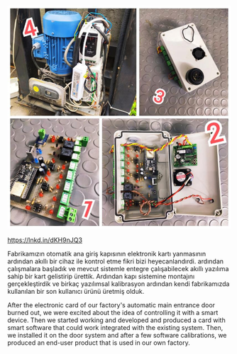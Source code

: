 
![Alt text](images/1.jpg)

https://lnkd.in/dKH9nJQ3

Fabrikamızın otomatik ana giriş kapısının elektronik kartı yanmasının ardından akıllı bir cihaz ile kontrol etme fikri bizi heyecanlandırdi. ardından çalışmalara başladık ve mevcut sistemle entegre çalışabilecek akıllı yazılıma sahip bir kart gelistirip ürettik. Ardından kapı sistemine montajını gerçekleştirdik ve birkaç yazılımsal kalibrasyon ardından kendi fabrikamızda kullanılan bir son kullanıcı ürünü üretmiş olduk.


After the electronic card of our factory's automatic main entrance door burned out, we were excited about the idea of ​​controlling it with a smart device. Then we started working and developed and produced a card with smart software that could work integrated with the existing system. Then, we installed it on the door system and after a few software calibrations, we produced an end-user product that is used in our own factory. 

